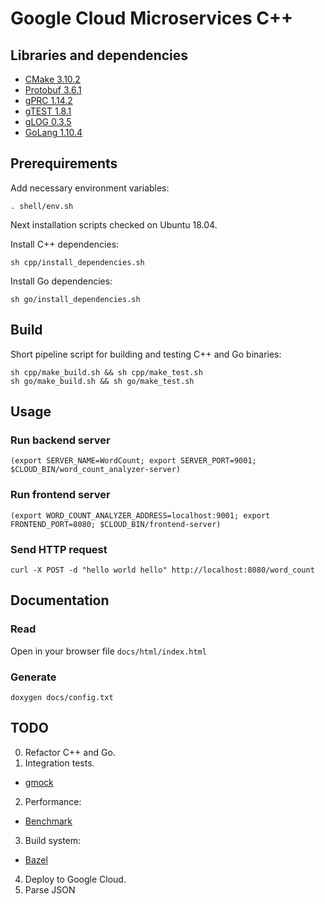 # Google Cloud Microservices C++

## Libraries and dependencies
* [CMake 3.10.2](https://github.com/Kitware/CMake/releases/tag/v3.10.2)
* [Protobuf 3.6.1](https://github.com/protocolbuffers/protobuf/releases/tag/v3.6.1)
* [gPRC 1.14.2](https://github.com/grpc/grpc/releases/tag/v1.14.2)
* [gTEST 1.8.1](https://github.com/google/googletest/releases/tag/release-1.8.1)
* [gLOG 0.3.5](https://github.com/google/glog/releases/tag/v0.3.5)
* [GoLang 1.10.4](https://github.com/golang/go/releases/tag/go1.10.4)

## Prerequirements

Add necessary environment variables:
```
. shell/env.sh
```

Next installation scripts checked on Ubuntu 18.04.

Install C++ dependencies:
```
sh cpp/install_dependencies.sh
```

Install Go dependencies:
```
sh go/install_dependencies.sh
```

## Build

Short pipeline script for building and testing C++ and Go binaries:
```
sh cpp/make_build.sh && sh cpp/make_test.sh
sh go/make_build.sh && sh go/make_test.sh
```

## Usage

### Run backend server
```
(export SERVER_NAME=WordCount; export SERVER_PORT=9001; $CLOUD_BIN/word_count_analyzer-server)
```

### Run frontend server
```
(export WORD_COUNT_ANALYZER_ADDRESS=localhost:9001; export FRONTEND_PORT=8080; $CLOUD_BIN/frontend-server)
```

### Send HTTP request
```
curl -X POST -d "hello world hello" http://localhost:8080/word_count
```

## Documentation

### Read

Open in your browser file `docs/html/index.html`

### Generate
```
doxygen docs/config.txt
```

## TODO
0. Refactor C++ and Go.
1. Integration tests.
 - [gmock](https://github.com/google/googlemock/tree/master/googlemock)
2. Performance:
 - [Benchmark](https://github.com/google/benchmark)
3. Build system:
 - [Bazel](https://github.com/bazelbuild/bazel)
4. Deploy to Google Cloud.
5. Parse JSON